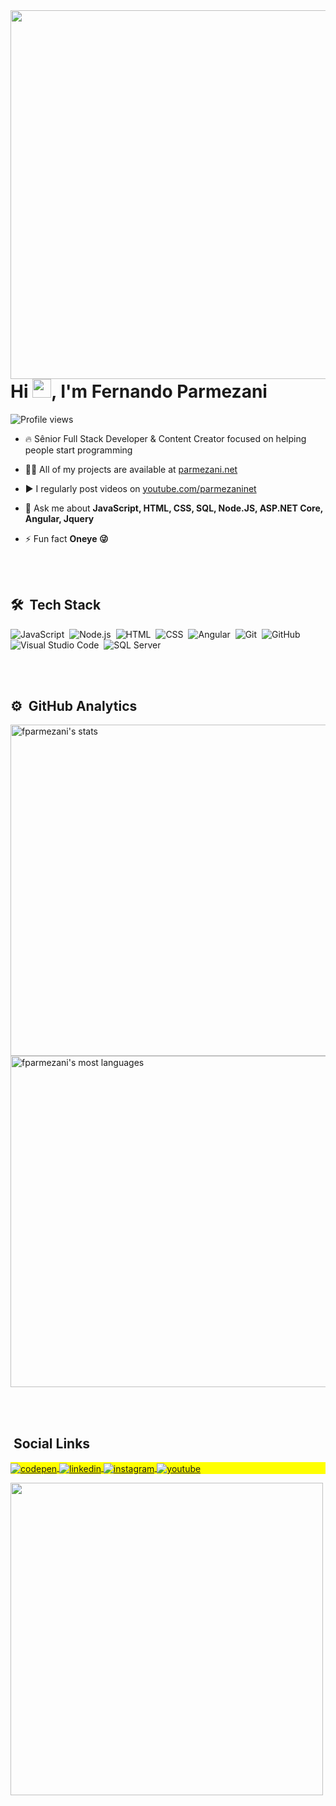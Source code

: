 
<img align="right" height="590em" src="https://raw.githubusercontent.com/gist/fparmezani/9f134d58d971054f8090d122fb429ae5/raw/d66b72be696bf19c65c6b0fb2484f31ea2e6e262/githubcard.svg"/>
<h1 align="left">Hi <img src="https://raw.githubusercontent.com/kaueMarques/kaueMarques/master/hi.gif" width="30px">, I'm Fernando Parmezani</h1>
<p align="left"> <img src="https://komarev.com/ghpvc/?username=fparmezani&color=yellow" alt="Profile views" /> </p>

- 🔥 Sênior Full Stack Developer & Content Creator focused on helping people start programming 

- 👨‍💻 All of my projects are available at [parmezani.net](https://parmezani.net)

- ▶️ I regularly post videos on [youtube.com/parmezaninet](https://youtube.com/parmezaninet)

- 💬 Ask me about **JavaScript, HTML, CSS, SQL, Node.JS, ASP.NET Core, Angular, Jquery**

- ⚡ Fun fact **Oneye 😜**

<br><br>

## 🛠 &nbsp;Tech Stack

![JavaScript](https://img.shields.io/badge/-JavaScript-05122A?style=flat&logo=javascript)&nbsp;
![Node.js](https://img.shields.io/badge/-Node.js-05122A?style=flat&logo=node.js)&nbsp;
![HTML](https://img.shields.io/badge/-HTML-05122A?style=flat&logo=HTML5)&nbsp;
![CSS](https://img.shields.io/badge/-CSS-05122A?style=flat&logo=CSS3&logoColor=1572B6)&nbsp;
![Angular](https://img.shields.io/badge/-Angular-05122A?style=flat&logo=angular)&nbsp;
![Git](https://img.shields.io/badge/-Git-05122A?style=flat&logo=git)&nbsp;
![GitHub](https://img.shields.io/badge/-GitHub-05122A?style=flat&logo=github)&nbsp;
![Visual Studio Code](https://img.shields.io/badge/-Visual%20Studio%20Code-05122A?style=flat&logo=visual-studio-code&logoColor=007ACC)&nbsp;
![SQL Server](https://img.shields.io/badge/Sql%20Server-05122A?style=flat&logo=microsoftsqlserver)&nbsp;

<br><br>

## ⚙️ &nbsp;GitHub Analytics

<p align="left">
<img width="530em" src="https://github-readme-stats.vercel.app/api?username=fparmezani&show_icons=true&theme=vision-friendly-dark" alt="fparmezani's stats"/>
<img width="530em" src="https://github-readme-stats.vercel.app/api/top-langs/?username=fparmezani&layout=compact&theme=vision-friendly-dark" alt="fparmezani's most languages"/>
</p>

<br><br>

## &nbsp;Social Links

<p align="left" style="background:yellow">
<a href="https://codepen.io/fparmezani" target="_blank">
  <img align="center" src="https://img.shields.io/badge/-fparmezani-05122A?style=flat&logo=codepen" alt="codepen"/>
</a>
<a href="https://linkedin.com/in/fparmezani" target="_blank">
  <img align="center" src="https://img.shields.io/badge/-fparmezani-05122A?style=flat&logo=linkedin" alt="linkedin"/>
</a>
<a href="https://instagram.com/fernandoparmezani" target="_blank">
 <img align="center" src="https://img.shields.io/badge/-fparmezani-05122A?style=flat&logo=instagram" alt="instagram"/>
</a>
<a href="https://youtube.com/parmezaninet" target="_blank">
 <img align="center" src="https://img.shields.io/badge/-fparmezani-05122A?style=flat&logo=youtube" alt="youtube"/>
</a>
</p>

<img width="500em" src="https://github-readme-twitter-gazf.vercel.app/api?id=nandoparmezani&layout=wide&show_reply=off&show_retweet=off" />


<!--
**fparmezeni/fparmezani** is a ✨ _special_ ✨ repository because its `README.md` (this file) appears on your GitHub profile.

Here are some ideas to get you started:

- 🔭 I’m currently working on ...
- 🌱 I’m currently learning ...
- 👯 I’m looking to collaborate on ...
- 🤔 I’m looking for help with ...
- 💬 Ask me about ...
- 📫 How to reach me: ...
- 😄 Pronouns: ...
- ⚡ Fun fact: ...
-->
